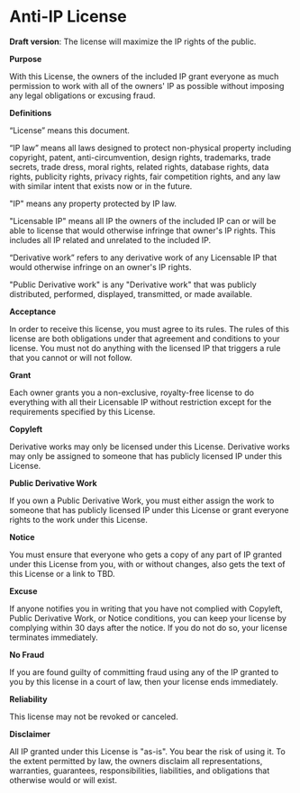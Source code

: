 # Anti-IP License
**Draft version**:  The license will maximize the IP rights of the public.

**Purpose**

With this License, the owners of the included IP grant everyone as much permission to work with all of the owners' IP as possible without imposing any legal obligations or excusing fraud.

**Definitions**

“License” means this document.

“IP law” means all laws designed to protect non-physical property including copyright, patent, anti-circumvention, design rights, trademarks, trade secrets, trade dress, moral rights, related rights, database rights, data rights, publicity rights, privacy rights, fair competition rights, and any law with similar intent that exists now or in the future.

"IP" means any property protected by IP law.

"Licensable IP" means all IP the owners of the included IP can or will be able to license that would otherwise infringe that owner's IP rights.  This includes all IP related and unrelated to the included IP.

“Derivative work” refers to any derivative work of any Licensable IP that would otherwise infringe on an owner's IP rights.

"Public Derivative work" is any "Derivative work" that was publicly distributed, performed, displayed, transmitted, or made available.

**Acceptance**

In order to receive this license, you must agree to its rules. The rules of this license are both obligations under that agreement and conditions to your license. You must not do anything with the licensed IP that triggers a rule that you cannot or will not follow.

**Grant**

Each owner grants you a non-exclusive, royalty-free license to do everything with all their Licensable IP without restriction except for the requirements specified by this License.

**Copyleft**

Derivative works may only be licensed under this License.  Derivative works may only be assigned to someone that has publicly licensed IP under this License.

**Public Derivative Work**

If you own a Public Derivative Work, you must either assign the work to someone that has publicly licensed IP under this License or grant everyone rights to the work under this License.

**Notice**

You must ensure that everyone who gets a copy of any part of IP granted under this License from you, with or without changes, also gets the text of this License or a link to TBD.

**Excuse**

If anyone notifies you in writing that you have not complied with Copyleft, Public Derivative Work, or Notice conditions, you can keep your license by complying within 30 days after the notice. If you do not do so, your license terminates immediately.

**No Fraud**

If you are found guilty of committing fraud using any of the IP granted to you by this license in a court of law, then your license ends immediately.

**Reliability**

This license may not be revoked or canceled.

**Disclaimer**

All IP granted under this License is "as-is".  You bear the risk of using it.  To the extent permitted by law, the owners disclaim all representations, warranties, guarantees, responsibilities, liabilities, and obligations that otherwise would or will exist.
